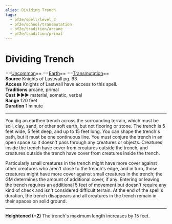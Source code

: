 ```yaml
---
alias: Dividing Trench
tags:
  - pf2e/spell/level_3
  - pf2e/school/transmutation
  - pf2e/tradition/arcane
  - pf2e/tradition/primal
---
```


# Dividing Trench

==[Uncommon](../../../Traits/Uncommon.md)== ==[Earth](../../../Traits/Earth.md)== ==[Transmutation](../../../Traits/Transmutation.md)==  
__Source__ Knights of Lastwall pg. 93  
**Access** Knights of Lastwall have access to this spell.  
**Traditions** arcane, primal  
**Cast** ►►► material, somatic, verbal  
**Range** 120 feet  
**Duration** 1 minute

---

You dig an earthen trench across the surrounding terrain, which must be soil, clay, sand, or other soft earth, but not flooring or stone. The trench is 5 feet wide, 5 feet deep, and up to 15 feet long. You can shape the trench's path, but it must be one continuous line. You must conjure the trench in an open space so it doesn't pass through any creatures or objects. Creatures inside the trench have cover from creatures outside the trench, and creatures outside the trench have cover from creatures inside the trench.

Particularly small creatures in the trench might have more cover against other creatures who aren't close to the trench's edge, and in turn, those creatures might have more cover against small creatures in the trench; the GM determines the amount of additional cover, if any. Entering or leaving the trench requires an additional 5 feet of movement but doesn't require any kind of check and isn't considered difficult terrain. At the end of the spell's duration, the trench disappears and all creatures in the trench remain in their spaces on solid ground.

<hr>

**Heightened (+2)** The trench's maximum length increases by 15 feet.
